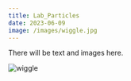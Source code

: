 ```yaml
---
title: Lab_Particles
date: 2023-06-09
image: /images/wiggle.jpg
---
```


There will be text and images here.

![wiggle](/images/wiggle.jpg)
